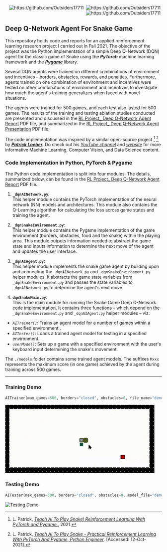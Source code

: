<p align="right">
<img src="https://badges.pufler.dev/visits/Outsiders17711/Deep-Q-Network-Project-Snake-Game?style=for-the-badge&logo=github" alt="https://github.com/Outsiders17711" />&nbsp;
<img src="https://badges.pufler.dev/updated/Outsiders17711/Deep-Q-Network-Project-Snake-Game?style=for-the-badge&logo=github" alt="https://github.com/Outsiders17711" />&nbsp;
<img src="https://badges.pufler.dev/created/Outsiders17711/Deep-Q-Network-Project-Snake-Game?style=for-the-badge&logo=github" alt="https://github.com/Outsiders17711" />&nbsp;
</p>

## Deep Q-Network Agent For Snake Game

This repository holds code and reports for an applied reinforcement learning research project I carried out in Fall 2021. The objective of the project was the Python implementation of a simple Deep Q-Network (DQN) agent for the classic game of Snake using the ***PyTorch*** machine learning framework and the ***[Pygame]( https://www.pygame.org/wiki/about. )*** library. 

Several DQN agents were trained on different combinations of environment and incentives &ndash; borders, obstacles, rewards, and penalties. Furthermore, agents trained on one combination of environment and incentives were tested on other combinations of environment and incentives to investigate how much the agent's training generalizes when faced with novel situations. 

The agents were trained for 500 games, and each test also lasted for 500 games. The results of the training and testing ablation studies conducted are presented and discussed in the [RL Project_ Deep Q-Network Agent Report](./RL%20Project_%20Deep%20Q-Network%20Agent%20Report.pdf) PDF file, and summarized in the [RL Project_ Deep Q-Network Agent Presentation](./RL%20Project_%20Deep%20Q-Network%20Agent%20Presentation.pdf) PDF file.

The code implementation was inspired by a similar open-source project [^1] [^2] by ***[Patrick Loeber](https://www.python-engineer.com/about/)***. Do check out his *[YouTube channel](https://www.youtube.com/c/PythonEngineer)* and *[website](https://www.python-engineer.com/)* for more informative Machine Learning, Computer Vision, and Data Science content. 

<!-- add link to future bog post(s) -->

<!-- -->
[^1]: L. Patrick, *[Teach AI To Play Snake! Reinforcement Learning With PyTorch and Pygame.](https://github.com/python-engineer/snake-ai-pytorch)*, 2021. 
[^2]: L. Patrick, *[Teach AI To Play Snake - Practical Reinforcement Learning With PyTorch And Pygame, Python Engineer](https://python-engineer.com/posts/teach-ai-snake-reinforcement-learning)*. [Accessed: 12-Oct-2021].
<!-- -->

### Code Implementation in Python, PyTorch & Pygame

The Python code implementation is split into four modules. The details, summarized below, can be found in the [RL Project_ Deep Q-Network Agent Report](./RL%20Project_%20Deep%20Q-Network%20Agent%20Report.pdf) PDF file. 

1. **`_dqnAINetwork.py`**: <br>
This helper module contains the PyTorch implementation of the neural network (NN) models and architectures. This module also contains the Q-Learning algorithm for calculating the loss across game states and training the agent.

2. **`_dqnSnakeEnvironment.py`**: <br>
This helper module contains the Pygame implementation of the game environment (borders, obstacles, food and the snake) within the playing area. This module outputs information needed to abstract the game state and inputs information to determine the next move of the agent and updates the user interface.

3. **`_dqnAIAgent.py`**: <br>
This helper module implements the snake game agent by building upon and connecting the `_dqnAINetwork.py` and `_dqnSnakeEnvironment.py` helper modules. It abstracts the game state variables from `_dqnSnakeEnvironment.py` and passes the state variables to `_dqnAINetwork.py` to determine the agent's next move.

4. **`dqnSnakeMain.py`**: <br>
This is the main module for running the Snake Game Deep Q-Network code implementation. It contains three functions – which depend on the `_dqnSnakeEnvironment.py` and `_dqnAIAgent.py` helper modules – viz:

  - *`AITrainer()`*: Trains an agent model for a number of games within a specified environment .
  - *`AITester()`*: Loads a trained agent model for testing in a specified environment.
  - *`userMode()`*: Sets up a game with a specified environment with the user's keyboard input determining the snake's movement.

  The `./models` folder contains some trained agent models. The suffixes `Mxxx` represents the maximum score (in one game) achieved by the agent during training across 500 games.

<hr>

### Training Demo

```python
AITrainer(max_games=500, borders="closed", obstacles=0, file_name="demo_border=closed_obstacles=0.pth")
```

<!-- <a><img src="https://github.com/Outsiders17711/Deep-Q-Network-Project-Snake-Game/blob/main/demo/Deep_Q-Network_Training_Demo_2_Trim.gif?raw=true" alt="Training Demo" style="max-width:480px;"></a> -->
<a><img src="./demo/Deep_Q-Network_Training_Demo_2_Trim.gif?raw=true" alt="Training Demo" style="max-width:480px;"></a>

### Testing Demo

```python
AITester(max_games=500, borders="closed", obstacles=0, model_file="demo_border=closed_obstacles=0.pth")
```

<!-- <a><img src="https://github.com/Outsiders17711/Deep-Q-Network-Project-Snake-Game/blob/main/demo/Deep_Q-Network_Testing_Demo_2_Trim.gif?raw=true" alt="Testing Demo" style="max-width:480px;"></a> -->
<a><img src="./demo/Deep_Q-Network_Testing_Demo_2_Trim.gif?raw=true" alt="Testing Demo" style="max-width:480px;"></a>
